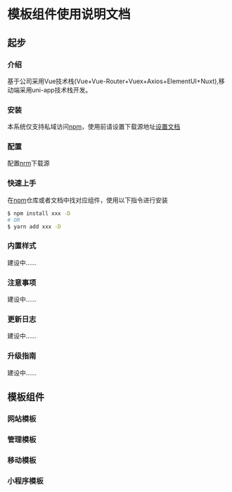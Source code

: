 # 模板组件使用说明文档

## 起步

###  介绍

基于公司采用Vue技术栈(Vue+Vue-Router+Vuex+Axios+ElementUI+Nuxt),移动端采用uni-app技术栈开发。

###  安装

本系统仅支持私域访问[npm](http://192.168.2.243:4873/)，使用前请设置下载源地址[设置文档](/stack/混合APP打包.html#npm发布组件)

### 配置

配置[nrm](http://eui.ak1ak1.net/stack/混合APP打包.html#npm发布组件)下载源

### 快速上手

在[npm](http://192.168.2.243:4873/)仓库或者文档中找对应组件，使用以下指令进行安装

```bash
$ npm install xxx -D
# OR 
$ yarn add xxx -D
```



### 内置样式

建设中……

### 注意事项

建设中……

### 更新日志

建设中……

### 升级指南

建设中……
## 模板组件
### 网站模板
### 管理模板
### 移动模板
### 小程序模板



